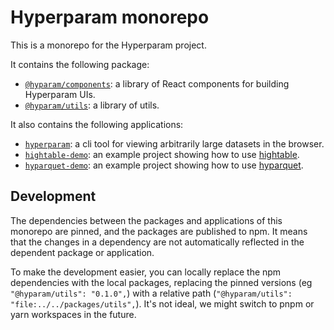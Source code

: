# Hyperparam monorepo

This is a monorepo for the Hyperparam project.

It contains the following package:
- [`@hyparam/components`](./packages/components): a library of React components for building Hyperparam UIs.
- [`@hyparam/utils`](./packages/utils): a library of utils.

It also contains the following applications:
- [`hyperparam`](./apps/cli): a cli tool for viewing arbitrarily large datasets in the browser.
- [`hightable-demo`](./apps/hightable-demo): an example project showing how to use [hightable](https://github.com/hyparam/hightable).
- [`hyparquet-demo`](./apps/hyparquet-demo): an example project showing how to use [hyparquet](https://github.com/hyparam/hyparquet).

## Development

The dependencies between the packages and applications of this monorepo are pinned, and the packages are published to npm. It means that the changes in a dependency are not automatically reflected in the dependent package or application.

To make the development easier, you can locally replace the npm dependencies with the local packages, replacing the pinned versions (eg `"@hyparam/utils": "0.1.0",`) with a relative path (`"@hyparam/utils": "file:../../packages/utils",`). It's not ideal, we might switch to pnpm or yarn workspaces in the future.